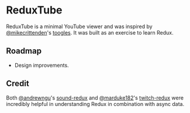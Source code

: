 # ReduxTube

ReduxTube is a minimal YouTube viewer and was inspired by [@mikecrittenden]'s [toogles].
It was built as an exercise to learn Redux.

## Roadmap

* Design improvements.

## Credit

Both [@andrewngu]'s [sound-redux] and [@marduke182]'s [twitch-redux] were incredibly helpful
in understanding Redux in combination with async data.

[@mikecrittenden]: https://github.com/mikecrittenden
[toogles]: https://github.com/mikecrittenden/toogles
[@andrewngu]: https://github.com/andrewngu
[sound-redux]: https://github.com/andrewngu/sound-redux
[@marduke182]: https://github.com/marduke182
[twitch-redux]: https://github.com/marduke182/twitch-redux
